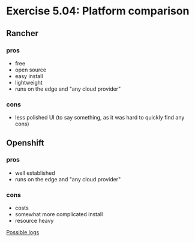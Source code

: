 # Exercise 5.04: Platform comparison

## Rancher

### pros
- free
- open source
- easy install
- lightweight
- runs on the edge and "any cloud provider"
### cons
- less polished UI (to say something, as it was hard to quickly find any cons)
## Openshift
### pros
- well established
- runs on the edge and "any cloud provider"
### cons
- costs
- somewhat more complicated install
- resource heavy

[Possible logs](e504.txt)
